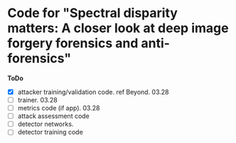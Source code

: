 <!--
 * @Description  : 
 * @Author       : Chi Liu
 * @Date         : 2022-03-26 23:17:55
 * @LastEditTime : 2022-03-30 00:43:54
-->
# Code for "Spectral disparity matters: A closer look at deep image forgery forensics and anti-forensics"

**ToDo**
 - [x] attacker training/validation code. ref Beyond. 03.28
 - [ ] trainer. 03.28
 - [ ] metrics code (if app). 03.28
 - [ ] attack assessment code
 - [ ] detector networks. 
 - [ ] detector training code
